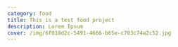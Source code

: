 ```yaml
---
category: food
title: This is a test food project
description: Lorem Ipsum
cover: /img/6f010d2c-5491-4666-b65e-c703c74a2c52.jpg
---
```

